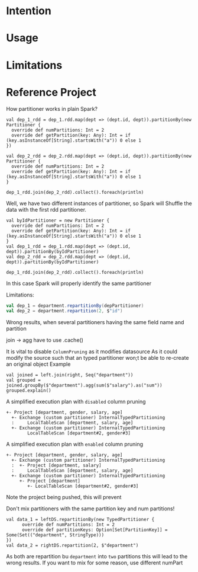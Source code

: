 # Intention


# Usage

# Limitations

# Reference Project
How partitioner works in plain Spark?
```
val dep_1_rdd = dep_1.rdd.map(dept => (dept.id, dept)).partitionBy(new Partitioner {
  override def numPartitions: Int = 2
  override def getPartition(key: Any): Int = if (key.asInstanceOf[String].startsWith("a")) 0 else 1
})

val dep_2_rdd = dep_2.rdd.map(dept => (dept.id, dept)).partitionBy(new Partitioner {
  override def numPartitions: Int = 2
  override def getPartition(key: Any): Int = if (key.asInstanceOf[String].startsWith("a")) 0 else 1
}

dep_1_rdd.join(dep_2_rdd).collect().foreach(println)
```

Well, we have two different instances of partitioner, so Spark will Shuffle the data with the first rdd partitioner.

```
val byIdPartitioner = new Partitioner {
  override def numPartitions: Int = 2
  override def getPartition(key: Any): Int = if (key.asInstanceOf[String].startsWith("a")) 0 else 1
}
val dep_1_rdd = dep_1.rdd.map(dept => (dept.id, dept)).partitionBy(byIdPartitioner)
val dep_2_rdd = dep_2.rdd.map(dept => (dept.id, dept)).partitionBy(byIdPartitioner)

dep_1_rdd.join(dep_2_rdd).collect().foreach(println)
```
In this case Spark will properly identify the same partitioner

Limitations:
```scala
val dep_1 = department.repartitionBy(depPartitioner)
val dep_2 = department.repartition(2, $"id")
```
Wrong results, when several partitioners having the same field name and partition

join -> agg have to use .cache()

It is vital to disable `ColumnPruning` as it modifies datasource 
As it could modify the source such that an typed partitioner won;t be able to re-create an original object
Example
```
val joined = left.join(right, Seq("department"))
val grouped = joined.groupBy($"department").agg(sum($"salary").as("sum"))
grouped.explain()
```

A simplified execution plan with `disabled` column pruning 
```
+- Project [department, gender, salary, age]
  +- Exchange (custom partitioner) InternalTypedPartitioning
  :     LocalTableScan [department, salary, age]
  +- Exchange (custom partitioner) InternalTypedPartitioning
        LocalTableScan [department#2, gender#3]
```

A simplified execution plan with `enabled` column pruning 
```
+- Project [department, gender, salary, age]
  +- Exchange (custom partitioner) InternalTypedPartitioning
  :  +- Project [department, salary]
  :     LocalTableScan [department, salary, age]
  +- Exchange (custom partitioner) InternalTypedPartitioning
     +- Project [department] 
        +- LocalTableScan [department#2, gender#3]
```
Note the project being pushed, this will prevent

Don't mix partitioners with the same partition key and num partitions!
```
val data_1 = leftDS.repartitionBy(new TypedPartitioner {
      override def numPartitions: Int = 2
      override def partitionKeys: Option[Set[PartitionKey]] = Some(Set(("department", StringType)))
})
val data_2 = rightDS.repartition(2, $"department")
```
As both are repartition bu `department` into `two` partitions this will lead to the wrong results.
If you want to mix for some reason, use different numPart